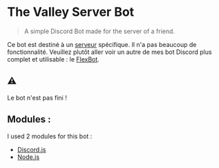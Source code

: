 # The Valley Server Bot
>A simple Discord Bot made for the server of a friend.

Ce bot est destiné à un [serveur](https://discord.gg/TP5k8gb) spécifique. Il n'a pas beaucoup de fonctionnalité. Veuillez plutôt aller voir un autre de mes bot Discord plus complet et utilisable : le [FlexBot](https://github.com/totocptbgn/FlexBotDiscord).

## ⚠️
Le bot n'est pas fini !

## Modules :
I used 2 modules for this bot :
- [Discord.js](https://discord.js.org/)
- [Node.js](https://nodejs.org/)
